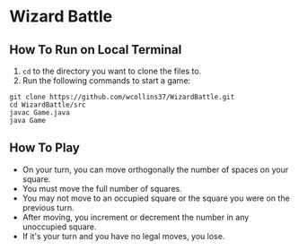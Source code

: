 # Wizard Battle

## How To Run on Local Terminal
1. `cd` to the directory you want to clone the files to.
2. Run the following commands to start a game:
```
git clone https://github.com/wcollins37/WizardBattle.git
cd WizardBattle/src
javac Game.java
java Game
```
## How To Play
* On your turn, you can move orthogonally the number of spaces on your square.  
* You must move the full number of squares.  
* You may not move to an occupied square or the square you were on the previous turn.  
* After moving, you increment or decrement the number in any unoccupied square.  
* If it's your turn and you have no legal moves, you lose.
